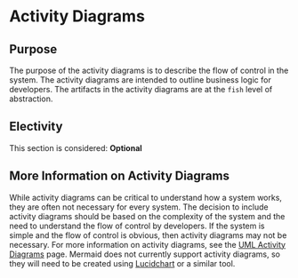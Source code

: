 # Activity Diagrams

## Purpose

The purpose of the activity diagrams is to describe the flow of control in the system.  The activity diagrams are intended to outline business logic for developers.  The artifacts in the activity diagrams are at the `fish` level of abstraction.

## Electivity

This section is considered:  **Optional**

## More Information on Activity Diagrams

While activity diagrams can be critical to understand how a system works, they are often not necessary for every system.  The decision to include activity diagrams should be based on the complexity of the system and the need to understand the flow of control by developers.  If the system is simple and the flow of control is obvious, then activity diagrams may not be necessary.  For more information on activity diagrams, see the [UML Activity Diagrams](https://www.uml-diagrams.org/activity-diagrams.html) page.  Mermaid does not currently support activity diagrams, so they will need to be created using [Lucidchart](https://www.lucidchart.com/) or a similar tool.
